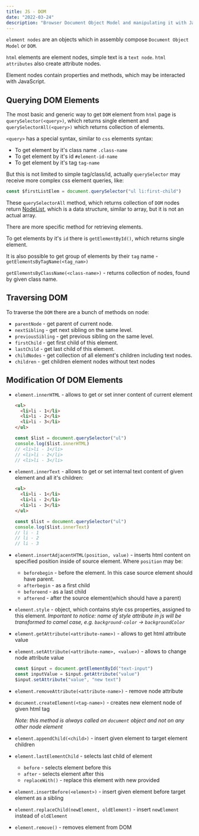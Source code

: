 ```yaml
---
title: JS - DOM
date: "2022-03-24"
description: "Browser Document Object Model and manipulating it with JavaScript"
---
```


`element nodes` are an objects which in assembly compose `Document Object Model` or `DOM`.

`html` elements are element nodes, simple text is a `text node`. `html attributes` also create
attribute nodes.

Element nodes contain properties and methods, which may be interacted with JavaScript.

## Querying DOM Elements

The most basic and generic way to get `DOM` element from `html` page is `querySelector(<query>)`,
which returns single element and `querySelectorAll(<query>)` which returns collection of elements.

`<query>` has a special syntax, similar to `css` elements syntax:

- To get element by it's class name `.class-name`
- To get element by it's id `#element-id-name`
- To get element by it's tag `tag-name`

But this is not limited to simple tag/class/id, actually `querySelector` may receive more complex
css element queries, like:

```js
const $firstListElem = document.querySelector("ul li:first-child")
```

These `querySelectorAll` method, which returns collection of `DOM` nodes return [NodeList](https://developer.mozilla.org/en-US/docs/Web/API/NodeList), which is a data structure, similar to array, but it is not an actual array.

There are more specific method for retrieving elements.

To get elements by it's `id` there is `getElementById()`, which returns single element.

It is also possible to get group of elements by their `tag` name - `getElementsByTagName(<tag_nam>)`

`getElementsByClassName(<class-name>)` - returns collection of nodes, found by given class name.

## Traversing DOM

To traverse the `DOM` there are a bunch of methods on node:

- `parentNode` - get parent of current node.
- `nextSibling` - get next sibling on the same level.
- `previousSibling` - get previous sibling on the same level.
- `firstChild` - get first child of this element.
- `lastChild` - get last child of this element.
- `childNodes` - get collection of all element's children including text nodes.
- `children` - get children element nodes without text nodes

## Modification Of DOM Elements

- `element.innerHTML` - allows to get or set inner content of current element

  ```html
  <ul>
    <li>li - 1</li>
    <li>li - 2</li>
    <li>li - 3</li>
  </ul>
  ```

  ```js
  const $list = document.querySelector("ul")
  console.log($list.innerHTML)
  // <li>li - 1</li>
  // <li>li - 2</li>
  // <li>li - 3</li>
  ```

- `element.innerText` - allows to get or set internal text content of given element and all it's children:

  ```html
  <ul>
    <li>li - 1</li>
    <li>li - 2</li>
    <li>li - 3</li>
  </ul>
  ```

  ```js
  const $list = document.querySelector("ul")
  console.log($list.innerText)
  // li - 1
  // li - 2
  // li - 3
  ```

- `element.insertAdjacentHTML(position, value)` - inserts html content on specified position inside of
  source element. Where `position` may be:

  - `beforebegin` - before the element. In this case source element should have parent.
  - `afterbegin` - as a first child
  - `beforeend` - as a last child
  - `afterend` - after the source element(which should have a parent)

- `element.style` - object, which contains style css properties, assigned to this element.
  _Important to notice: name of style attribute in js will be transformed to camel case, e.g. `background-color` -> `backgroundColor`_
- `element.getAttribute(<attribute-name>)` - allows to get html attribute value
- `element.setAttribute(<attribute-name>, <value>)` - allows to change node attribute value

  ```js
  const $input = document.getElementById("text-input")
  const inputValue = $input.getAttribute("value")
  $input.setAttribute("value", "new text")
  ```

- `element.removeAttribute(<attribute-name>)` - remove node attribute
- `document.createElement(<tag-name>)` - creates new element node of given html tag

  _Note: this method is always called on `document` object and not on any other node element_

- `element.appendChild(<child>)` - insert given element to target element children
- `element.lastElementChild` - selects last child of element
  - `before` - selects element before this
  - `after` - selects element after this
  - `replaceWith()` - replace this element with new provided
- `element.insertBefore(<element>)` - insert given element before target element as a sibling
- `element.replaceChild(newElement, oldElement)` - insert `newElement` instead of `oldElement`
- `element.remove()` - removes element from DOM
